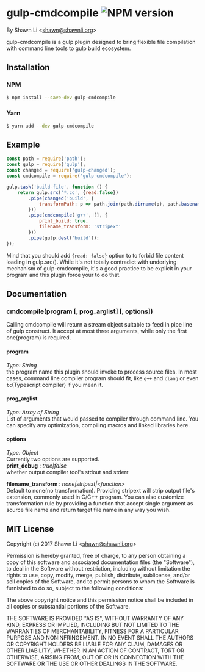 gulp-cmdcompile ![NPM version](https://img.shields.io/npm/v/gulp-cmdcompile.svg?style=flat)
====================================================================================================================================================

By Shawn Li &lt;shawn@shawnli.org&gt; 

gulp-cmdcompile is a gulp plugin designed to bring flexible file compilation with command line tools to gulp build ecosystem.


Installation
--------------
### NPM
```bash
$ npm install --save-dev gulp-cmdcompile
```
### Yarn
```bash
$ yarn add --dev gulp-cmdcompile
```

Example
-------
```js
const path = require('path');
const gulp = require('gulp');
const changed = require('gulp-changed');
const cmdcompile = require('gulp-cmdcompile');

gulp.task('build-file', function () {
    return gulp.src('*.cc', {read:false})
        .pipe(changed('build', {
            transformPath: p => path.join(path.dirname(p), path.basename(p, '.cc'))
        }))
        .pipe(cmdcompile('g++', [], {
            print_build: true, 
            filename_transform: 'stripext'
        }))
        .pipe(gulp.dest('build'));
});
```

Mind that you should add `{read: false}` option to to forbid file content loading in gulp.src(). While it's not totally
contradict with underlying mechanism of gulp-cmdcompile, it's a good practice to be explicit in your program and this
plugin force your to do that.

Documentation
-------------
### cmdcompile(program [, prog_arglist] [, options])
Calling cmdcompile will return a stream object suitable to feed in pipe line of gulp construct. It accept at most three
arguments, while only the first one(program) is required.

#### program
*Type: String*  
the program name this plugin should invoke to process source files. In most cases, command line compiler program should
fit, like `g++` and `clang` or even `tc`(Typescript compiler) if you mean it.

#### prog_arglist
*Type: Array of String*  
List of arguments that would passed to compiler through command line. You can specify any optimization, compiling macros
and linked libraries here.

#### options
*Type: Object*  
Currently two options are supported.  
**print_debug** :  _true|false_  
whether output compiler tool's stdout and stderr


**filename_transform** : _none|stripext|&lt;function&gt;_  
Default to none(no transformation). Providing stripext will strip output file's extension, commonly used in C/C++ program.
You can also customize transformation rule by providing a function that accept single argument as source file name and
return target file name in any way you wish.





MIT License
----------------------------
Copyright (c) 2017 Shawn Li &lt;shawn@shawnli.org&gt;

Permission is hereby granted, free of charge, to any person obtaining a copy
of this software and associated documentation files (the &quot;Software&quot;), to deal
in the Software without restriction, including without limitation the rights
to use, copy, modify, merge, publish, distribute, sublicense, and/or sell
copies of the Software, and to permit persons to whom the Software is
furnished to do so, subject to the following conditions:

The above copyright notice and this permission notice shall be included in
all copies or substantial portions of the Software.

THE SOFTWARE IS PROVIDED &quot;AS IS&quot;, WITHOUT WARRANTY OF ANY KIND, EXPRESS OR
IMPLIED, INCLUDING BUT NOT LIMITED TO THE WARRANTIES OF MERCHANTABILITY,
FITNESS FOR A PARTICULAR PURPOSE AND NONINFRINGEMENT. IN NO EVENT SHALL THE
AUTHORS OR COPYRIGHT HOLDERS BE LIABLE FOR ANY CLAIM, DAMAGES OR OTHER
LIABILITY, WHETHER IN AN ACTION OF CONTRACT, TORT OR OTHERWISE, ARISING FROM,
OUT OF OR IN CONNECTION WITH THE SOFTWARE OR THE USE OR OTHER DEALINGS IN
THE SOFTWARE.

